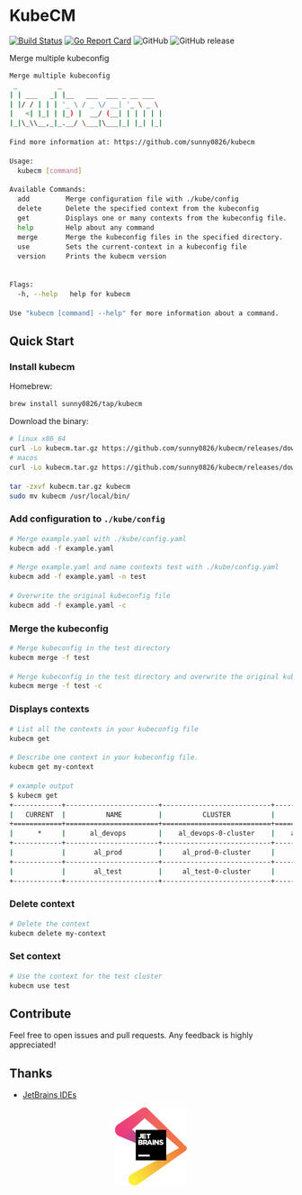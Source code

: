 # KubeCM

[![Build Status](https://travis-ci.org/sunny0826/kubecm.svg?branch=master)](https://travis-ci.org/sunny0826/kubecm)
[![Go Report Card](https://goreportcard.com/badge/github.com/sunny0826/kubecm)](https://goreportcard.com/report/github.com/sunny0826/kubecm)
![GitHub](https://img.shields.io/github/license/sunny0826/kubecm.svg)
![GitHub release](https://img.shields.io/github/release/sunny0826/kubecm)

Merge multiple kubeconfig

```bash
Merge multiple kubeconfig
 _          _
| | ___   _| |__   ___  ___ _ __ ___
| |/ / | | | '_ \ / _ \/ __| '_ \ _ \
|   <| |_| | |_) |  __/ (__| | | | | |
|_|\_\\__,_|_.__/ \___|\___|_| |_| |_|

Find more information at: https://github.com/sunny0826/kubecm

Usage:
  kubecm [command]

Available Commands:
  add         Merge configuration file with ./kube/config
  delete      Delete the specified context from the kubeconfig
  get         Displays one or many contexts from the kubeconfig file.
  help        Help about any command
  merge       Merge the kubeconfig files in the specified directory.
  use         Sets the current-context in a kubeconfig file
  version     Prints the kubecm version


Flags:
  -h, --help   help for kubecm

Use "kubecm [command] --help" for more information about a command.
```

## Quick Start

### Install kubecm

Homebrew:

```bash
brew install sunny0826/tap/kubecm
```

Download the binary:

```bash
# linux x86_64
curl -Lo kubecm.tar.gz https://github.com/sunny0826/kubecm/releases/download/v${VERSION}/kubecm_${VERSION}_Linux_x86_64.tar.gz
# macos
curl -Lo kubecm.tar.gz https://github.com/sunny0826/kubecm/releases/download/v${VERSION}/kubecm_${VERSION}_Darwin_x86_64.tar.gz

tar -zxvf kubecm.tar.gz kubecm
sudo mv kubecm /usr/local/bin/
```

### Add configuration to `./kube/config`

```bash
# Merge example.yaml with ./kube/config.yaml
kubecm add -f example.yaml 

# Merge example.yaml and name contexts test with ./kube/config.yaml
kubecm add -f example.yaml -n test

# Overwrite the original kubeconfig file
kubecm add -f example.yaml -c
```

### Merge the kubeconfig

```bash
# Merge kubeconfig in the test directory
kubecm merge -f test 

# Merge kubeconfig in the test directory and overwrite the original kubeconfig file
kubecm merge -f test -c
```

### Displays contexts

```bash
# List all the contexts in your kubeconfig file
kubecm get

# Describe one context in your kubeconfig file.
kubecm get my-context

# example output
$ kubecm get
+------------+-----------------------+---------------------------+------------------------+
|   CURRENT  |          NAME         |          CLUSTER          |          USER          |
+============+=======================+===========================+========================+
|      *     |      al_devops        |    al_devops-0-cluster    |    al_devops-0-user    |
+------------+-----------------------+---------------------------+------------------------+
|            |       al_prod         |     al_prod-0-cluster     |     al_prod-0-user     |
+------------+-----------------------+---------------------------+------------------------+
|            |       al_test         |     al_test-0-cluster     |     al_test-0-user     |
+------------+-----------------------+---------------------------+------------------------+

```

### Delete context

```bash
# Delete the context
kubecm delete my-context
```

### Set context

```bash
# Use the context for the test cluster
kubecm use test
```

## Contribute

Feel free to open issues and pull requests. Any feedback is highly appreciated!

## Thanks

- [JetBrains IDEs](https://www.jetbrains.com/?from=kubecm)

<p align="center">
  <a href="https://www.jetbrains.com/?from=kubecm" title="前往官网了解JetBrains出品的IDEs">
    <img src="dosc/jetbrains.svg" width="128" alt="JetBrains logo">
  </a>
</p>
